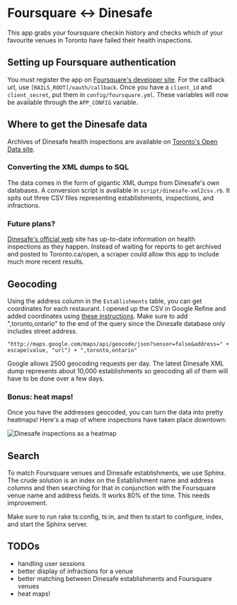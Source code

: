 # Foursquare <-> Dinesafe

This app grabs your foursquare checkin history and checks which of your favourite venues in Toronto have failed their health inspections.

## Setting up Foursquare authentication

You must register the app on [Foursquare's developer site](https://foursquare.com/oauth/register). For the callback url, use <code>[RAILS_ROOT]/oauth/callback</code>. Once you have a <code>client_id</code> and <code>client_secret</code>, put them in <code>config/foursquare.yml</code>. These variables will now be available through the <code>APP_CONFIG</code> variable. 

## Where to get the Dinesafe data

Archives of Dinesafe health inspections are available on [Toronto's Open Data site](http://www.toronto.ca/open/datasets/dinesafe/). 

### Converting the XML dumps to SQL

The data comes in the form of gigantic XML dumps from Dinesafe's own databases. A conversion script is available in <code>script/dinesafe-xml2csv.rb</code>. It spits out three CSV files representing establishments, inspections, and infractions.

### Future plans?

[Dinesafe's official web](http://app.toronto.ca/food2/index.jsp) site has up-to-date information on health inspections as they happen. Instead of waiting for reports to get archived and posted to Toronto.ca/open, a scraper could allow this app to include much more recent results.

## Geocoding

Using the address column in the <code>Establishments</code> table, you can get coordinates for each restaurant. I opened up the CSV in Google Refine and added coordinates using [these instructions](http://code.google.com/p/google-refine/wiki/Geocoding). Make sure to add ",toronto,ontario" to the end of the query since the Dinesafe database only includes street address.

	"http://maps.google.com/maps/api/geocode/json?sensor=false&address=" + escape(value, "url") + ",toronto,ontario"

Google allows 2500 geocoding requests per day. The latest Dinesafe XML dump represents about 10,000 establishments so geocoding all of them will have to be done over a few days.

### Bonus: heat maps!

Once you have the addresses geocoded, you can turn the data into pretty heatmaps! Here's a map of where inspections have taken place downtown: 

![Dinesafe inspections as a heatmap](http://dl.dropbox.com/u/1144778/screencaps/cap_02222011_165645.png)


## Search

To match Foursquare venues and Dinesafe establishments, we use Sphinx. The crude solution is an index on the Establishment name and address columns and then searching for that in conjunction with the Foursquare venue name and address fields. It works 80% of the time. This needs improvement.

Make sure to run rake ts:config, ts:in, and then ts:start to configure, index, and start the Sphinx server.

## TODOs 

- handling user sessions
- better display of infractions for a venue
- better matching between Dinesafe establishments and Foursquare venues
- heat maps!